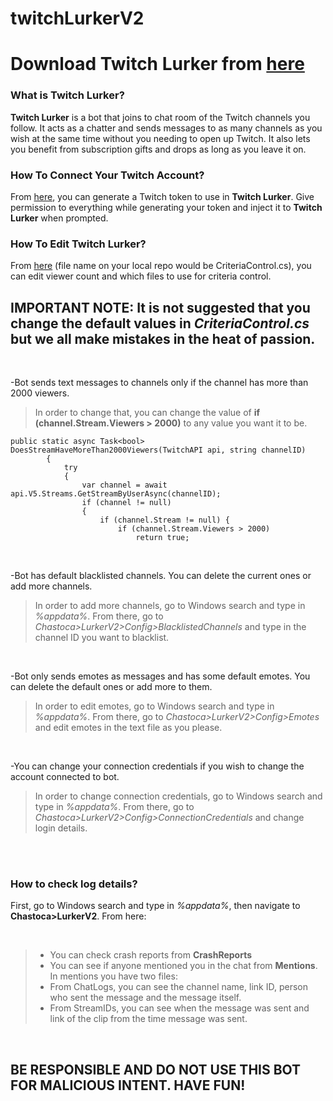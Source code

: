 # twitchLurkerV2

# Download **Twitch Lurker** from <a href="https://github.com/ardaerbaharli/twitchLurkerV2/releases/"> here</a>

### What is Twitch Lurker?

**Twitch Lurker** is a bot that joins to chat room of the Twitch channels you follow.
It acts as a chatter and sends messages to as many channels as you wish at the same time without you needing to open up Twitch.
It also lets you benefit from subscription gifts and drops as long as you leave it on.
<br>
### How To Connect Your Twitch Account?

From <a href="https://twitchtokengenerator.com" target="_blank">here</a>, you can generate a Twitch token to use in **Twitch Lurker**. Give permission to everything while generating your token and inject it to **Twitch Lurker** when prompted.
<br>

### How To Edit Twitch Lurker?

From <a href="https://github.com/ardaerbaharli/twitchLurkerV2/blob/main/CriteriaControls.cs" target="_blank"> here</a> (file name on your local repo would be CriteriaControl.cs), you can edit viewer count and which files to use for criteria control.

## IMPORTANT NOTE: It is not suggested that you change the default values in *CriteriaControl.cs* but we all make mistakes in the heat of passion.

<br>

-Bot sends text messages to channels only if the channel has more than 2000 viewers.

>In order to change that, you can change the value of **if (channel.Stream.Viewers > 2000)** to any value you want it to be.

```
public static async Task<bool> DoesStreamHaveMoreThan2000Viewers(TwitchAPI api, string channelID)
        {
            try
            {
                var channel = await api.V5.Streams.GetStreamByUserAsync(channelID);
                if (channel != null)
                {
                    if (channel.Stream != null) { 
                        if (channel.Stream.Viewers > 2000)
                            return true;
```
<br>

-Bot has default blacklisted channels. You can delete the current ones or add more channels.

>In order to add more channels, go to Windows search and type in *%appdata%*. From there, go to *Chastoca>LurkerV2>Config>BlacklistedChannels* and type in the channel ID you want to blacklist.

<br>

-Bot only sends emotes as messages and has some default emotes. You can delete the default ones or add more to them.

>In order to edit emotes, go to Windows search and type in *%appdata%*. From there, go to *Chastoca>LurkerV2>Config>Emotes* and edit emotes in the text file as you please.

<br>

-You can change your connection credentials if you wish to change the account connected to bot.

>In order to change connection credentials, go to Windows search and type in *%appdata%*. From there, go to *Chastoca>LurkerV2>Config>ConnectionCredentials* and change login details.

<br><br>

### How to check log details?

First, go to Windows search and type in *%appdata%*, then navigate to **Chastoca>LurkerV2**. From here:

<br>

> - You can check crash reports from **CrashReports**
> - You can see if anyone mentioned you in the chat from **Mentions**.
> In mentions you have two files:
> - From ChatLogs, you can see the channel name, link ID, person who sent the message and the message itself.
> - From StreamIDs, you can see when the message was sent and link of the clip from the time message was sent.

<br>

## BE RESPONSIBLE AND DO NOT USE THIS BOT FOR MALICIOUS INTENT. HAVE FUN!
